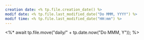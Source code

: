 ```yaml
---
creation date: <% tp.file.creation_date() %>
modif date: <% tp.file.last_modified_date("Do MMM, YYYY") %>
modif time: <% tp.file.last_modified_date("HH:mm") %>
---
```

<%* 
await tp.file.move("daily/" + tp.date.now("Do MMM, Y"));
%>




